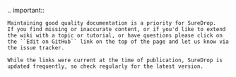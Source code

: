 

..  important::

    Maintaining good quality documentation is a priority for SureDrop. 
    If you find missing or inaccurate content, or if you'd like to extend 
    the wiki with a topic or tutorial, or have questions please click on 
    the ``Edit on GitHub`` link on the top of the page and let us know via 
    the issue tracker.

    While the links were current at the time of publication, SureDrop is updated frequently, so check regularly for the latest version.

